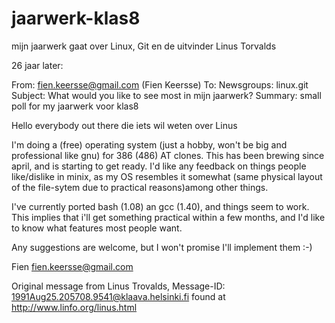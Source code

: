 # jaarwerk-klas8
mijn jaarwerk gaat over Linux, Git en de uitvinder Linus Torvalds

26 jaar later:

From: fien.keersse@gmail.com (Fien Keersse)
To: Newsgroups: linux.git
Subject: What would you like to see most in mijn jaarwerk?
Summary: small poll for my jaarwerk voor klas8

Hello everybody out there die iets wil weten over Linus

I'm doing a (free) operating system (just a hobby, won't be big and professional like gnu) for 386 (486) AT clones. This has been brewing since april, and is starting to get ready. I'd like any feedback on things people like/dislike in minix, as my OS resembles it somewhat (same physical layout of the file-sytem due to practical reasons)among other things.

I've currently ported bash (1.08) an gcc (1.40), and things seem to work. This implies that i'll get something practical within a few months, and I'd like to know what features most people want.

Any suggestions are welcome, but I won't promise I'll implement them :-)


Fien fien.keersse@gmail.com



Original message from Linus Trovalds, Message-ID: 1991Aug25.205708.9541@klaava.helsinki.fi found at http://www.linfo.org/linus.html
